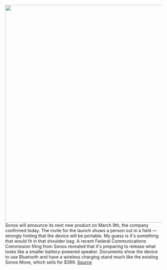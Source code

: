 <img src='https://cdn.vox-cdn.com/thumbor/ow4ywXqymB1D1kFQT7whu9Gm6jM=/0x0:1776x1198/1200x800/filters:focal(746x457:1030x741)/cdn.vox-cdn.com/uploads/chorus_image/image/68829723/sonosedit.0.jpg' width='700px' /><br/>
Sonos will announce its next new product on March 9th, the company confirmed today. The invite for the launch shows a person out in a field — strongly hinting that the device will be portable. My guess is it's something that would fit in that shoulder bag. A recent Federal Communications Commission filing from Sonos revealed that it's preparing to release what looks like a smaller battery-powered speaker. Documents show the device to use Bluetooth and have a wireless charging stand much like the existing Sonos Move, which sells for $399.
<a href='https://www.theverge.com/2021/2/17/22287135/sonos-event-date-announced-bluetooth-speaker-headphones'> Source <a/>